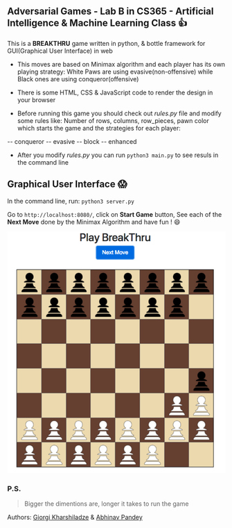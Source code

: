 ## Adversarial Games - Lab B in CS365 - Artificial Intelligence & Machine Learning Class :+1:

This is a **BREAKTHRU** game written in python, & bottle framework for GUI(Graphical User Interface) in web

- This moves are based on Minimax algorithm and each player has its own playing strategy:
	White Paws are using evasive(non-offensive) while Black ones are using conqueror(offensive)

- There is some HTML, CSS & JavaScript code to render the design in your browser

- Before running this game you should check out _rules.py_ file and modify some rules like: Number of rows, columns, row_pieces, pawn color which starts the game and the strategies for each player:

-- conqueror
-- evasive
-- block
-- enhanced

- After you modify _rules.py_ you can run `python3 main.py` to see resuls in the command line

## Graphical User Interface :scream:
In the command line, run: `python3 server.py`

Go to `http://localhost:8080/`, click on **Start Game** button, See each of the **Next Move** done by the Minimax Algorithm and have fun ! :smile:

![BreakThru](/static/img/game.png)

### P.S.
> Bigger the dimentions are, longer it takes to run the game

Authors: [Giorgi Kharshiladze](https://github.com/GiorgiKharshiladze/) & [Abhinav Pandey](https://github.com/abhinavp246)